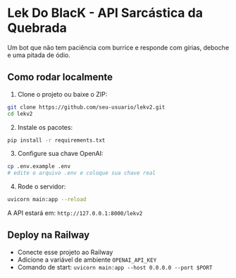 
# Lek Do BlacK - API Sarcástica da Quebrada

Um bot que não tem paciência com burrice e responde com gírias, deboche e uma pitada de ódio.

## Como rodar localmente

1. Clone o projeto ou baixe o ZIP:

```bash
git clone https://github.com/seu-usuario/lekv2.git
cd lekv2
```

2. Instale os pacotes:

```bash
pip install -r requirements.txt
```

3. Configure sua chave OpenAI:

```bash
cp .env.example .env
# edite o arquivo .env e coloque sua chave real
```

4. Rode o servidor:

```bash
uvicorn main:app --reload
```

A API estará em: `http://127.0.0.1:8000/lekv2`

## Deploy na Railway

- Conecte esse projeto ao Railway
- Adicione a variável de ambiente `OPENAI_API_KEY`
- Comando de start: `uvicorn main:app --host 0.0.0.0 --port $PORT`
